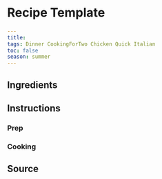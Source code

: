 # Recipe Template

```yaml
---
title: 
tags: Dinner CookingForTwo Chicken Quick Italian
toc: false
season: summer
---
```

## Ingredients

## Instructions

### Prep

### Cooking

## Source